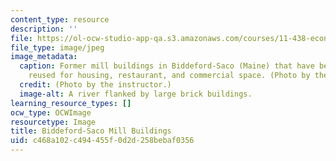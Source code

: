 ```yaml
---
content_type: resource
description: ''
file: https://ol-ocw-studio-app-qa.s3.amazonaws.com/courses/11-438-economic-development-planning-spring-2020/c468a102c494455f0d2d258bebaf0356_11-438f19.jpg
file_type: image/jpeg
image_metadata:
  caption: Former mill buildings in Biddeford-Saco (Maine) that have been adaptively
    reused for housing, restaurant, and commercial space. (Photo by the instructor.)
  credit: (Photo by the instructor.)
  image-alt: A river flanked by large brick buildings.
learning_resource_types: []
ocw_type: OCWImage
resourcetype: Image
title: Biddeford-Saco Mill Buildings
uid: c468a102-c494-455f-0d2d-258bebaf0356
---
```

